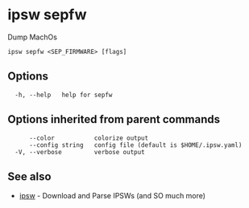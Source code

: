 # ipsw sepfw

Dump MachOs

```
ipsw sepfw <SEP_FIRMWARE> [flags]
```

## Options

```
  -h, --help   help for sepfw
```

## Options inherited from parent commands

```
      --color           colorize output
      --config string   config file (default is $HOME/.ipsw.yaml)
  -V, --verbose         verbose output
```

## See also

* [ipsw](/cmd/ipsw/)	 - Download and Parse IPSWs (and SO much more)

